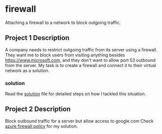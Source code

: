 # firewall
Attaching a firewall to a network to block outgoing traffic.

## Project 1 Description
A company needs to restrict outgoing traffic from its server using a firewall. They want me to block users from visiting anything besides https://www.microsoft.com, and they don't want to allow port 53 outbound from the server. My task is to create a firewall and connect it to their virtual network as a solution.

### solution
Read the [solution](solution) file for detailed steps on how I tackled this situation.

## Project 2 Description
Block outbound traffic for a server but allow access to google.com
Check [azure firewall policy](azureFirewallPolicy.md) for my solution.


